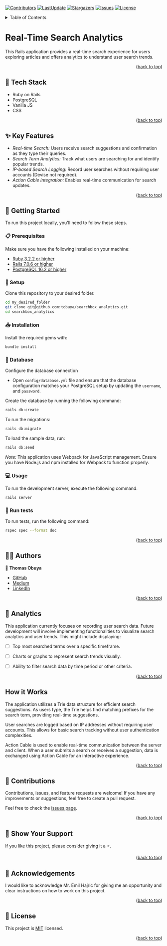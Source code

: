 <a name="readme-top"></a>
[![Contributors](https://img.shields.io/github/contributors/tobuya/searchbox_analytics)](https://github.com/tobuya/searchbox_analytics/graphs/contributors)
[![LastUpdate](https://img.shields.io/github/last-commit/tobuya/searchbox_analytics)](https://github.com/tobuya/searchbox_analytics/commits/main)
[![Stargazers](https://img.shields.io/github/stars/tobuya/searchbox_analytics)](https://github.com/tobuya/searchbox_analytics/stargazers)
[![Issues](https://img.shields.io/github/issues/tobuya/searchbox_analytics)](https://github.com/tobuya/searchbox_analytics/issues)
[![License](https://img.shields.io/github/license/tobuya/searchbox_analytics)](https://github.com/tobuya/searchbox_analytics/blob/main/LICENSE)

<details>
<summary>Table of Contents</summary>

- [Real-Time Search Analytics](#real-time-search-analytics)
  - [🧰 Tech Stack  ](#-tech-stack--)
  - [✨ Key Features  ](#-key-features--)
  - [📘 Getting Started  ](#-getting-started--)
    - [📋 Prerequisites](#-prerequisites)
    - [📂 Setup](#-setup)
    - [📥 Installation](#-installation)
    - [💾 Database](#-database)
    - [💻 Usage](#-usage)
    - [🧪 Run tests](#-run-tests)
  - [👨‍🚀 Authors  ](#-authors--)
  - [🎯 Analytics  ](#-analytics--)
  - [How it Works ](#how-it-works-)
  - [🤝 Contributions  ](#-contributions--)
  - [💖 Show Your Support  ](#-show-your-support--)
  - [🙏 Acknowledgements](#-acknowledgements)
  - [📜 License ](#-license-)
</details>

# Real-Time Search Analytics

This Rails application provides a real-time search experience for users exploring articles and offers analytics to understand user search trends.

<p align="right">(<a href="#readme-top">back to top</a>)</p>

## 🧰 Tech Stack  <a name="tech-stack"></a>

- Ruby on Rails
- PostgreSQL
- Vanilla JS
- CSS

<p align="right">(<a href="#readme-top">back to top</a>)</p>

## ✨ Key Features  <a name="key-features"></a>

- *Real-time Search:* Users receive search suggestions and confirmation as they type their queries.
- *Search Term Analytics:* Track what users are searching for and identify popular trends.
- *IP-based Search Logging:* Record user searches without requiring user accounts (Devise not required).
- *Action Cable Integration:* Enables real-time communication for search updates.

<p align="right">(<a href="#readme-top">back to top</a>)</p>

## 📘 Getting Started  <a name="getting-started"></a>

To run this project locally, you'll need to follow these steps.

### 📋 Prerequisites

Make sure you have the following installed on your machine:
- [Ruby 3.2.2 or higher](https://www.ruby-lang.org/en/)
- [Rails 7.0.6 or higher](https://rubyonrails.org/)
- [PostgreSQL 16.2 or higher](https://www.postgresql.org/)

### 📂 Setup

Clone this repository to your desired folder.

```sh
cd my_desired_folder
git clone git@github.com:tobuya/searchbox_analytics.git
cd searchbox_analytics
```

### 📥 Installation

Install the required gems with:

```sh
bundle install
```

### 💾 Database

Configure the database connection
- Open `config/database.yml` file and ensure that the database configuration matches your PostgreSQL setup by updating the `username`, and `password`.

Create the database by running the following command:

```sh
rails db:create
```

To run the migrations:

```sh
rails db:migrate
```

To load the sample data, run:

```sh
rails db:seed
```

*Note:* This application uses Webpack for JavaScript management. Ensure you have Node.js and npm installed for Webpack to function properly.

### 💻 Usage

To run the development server, execute the following command:

```sh
rails server
```

### 🧪 Run tests

To run tests, run the following command:

```sh
rspec spec --format doc
```

<p align="right">(<a href="#readme-top">back to top</a>)</p>

## 👨‍🚀 Authors  <a name="author"></a>

👤 **Thomas Obuya**

- [GitHub](https://github.com/tobuya)
- [Medium](https://medium.com/@tobuya)
- [LinkedIn](https://linkedin.com/in/tobuya)


<p align="right">(<a href="#readme-top">back to top</a>)</p>

## 🎯 Analytics  <a name="analytics"></a>

This application currently focuses on recording user search data. Future development will involve implementing functionalities to visualize search analytics and user trends. This might include displaying:

- [ ] Top most searched terms over a specific timeframe.
- [ ] Charts or graphs to represent search trends visually.
- [ ] Ability to filter search data by time period or other criteria.


<p align="right">(<a href="#readme-top">back to top</a>)</p>

## How it Works <a name="how-it-works"></a>

The application utilizes a Trie data structure for efficient search suggestions. As users type, the Trie helps find matching prefixes for the search term, providing real-time suggestions.

User searches are logged based on IP addresses without requiring user accounts. This allows for basic search tracking without user authentication complexities.

Action Cable is used to enable real-time communication between the server and client. When a user submits a search or receives a suggestion, data is exchanged using Action Cable for an interactive experience.

<p align="right">(<a href="#readme-top">back to top</a>)</p>

## 🤝 Contributions  <a name="contribution"></a>

Contributions, issues, and feature requests are welcome! If you have any improvements or suggestions, feel free to create a pull request.

Feel free to check the [issues page](https://github.com/tobuya/searchbox_analytics/issues).

<p align="right">(<a href="#readme-top">back to top</a>)</p>

## 💖 Show Your Support  <a name="support"></a>

If you like this project, please consider giving it a ⭐.

<p align="right">(<a href="#readme-top">back to top</a>)</p>

## 🙏 Acknowledgements

I would like to acknowledge Mr. Emil Hajric for giving me an opportunity and clear instructions on how to work on this project.

<p align="right">(<a href="#readme-top">back to top</a>)</p>

## 📜 License <a name="license"></a>

This project is [MIT](./LICENSE) licensed.

<p align="right">(<a href="#readme-top">back to top</a>)</p>